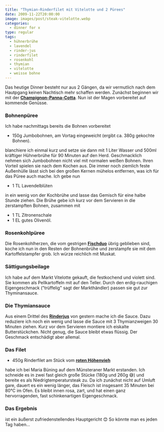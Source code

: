 ```yaml
---
title: "Thymian-Rinderfilet mit Vitelotte und 2 Pürees"
date: 2009-11-22T20:00:00
image: images/post/steak-vitelotte.webp
categories: 
  - dinner for x
type: regular
tags: 
  - hühnerbrühe
  - lavendel
  - rinder-jus
  - rinderfilet
  - rosenkohl
  - thymian
  - vitelotte
  - weisse bohne
---
```


Das heutige Dinner besteht nur aus 2 Gängen, da wir vermutlich nach dem Hautpgang keinen Nachtisch mehr schaffen werden. Zunächst beginnen wir mit der **[Champignon-Panna-Cotta](../001-11-22-champignon-panna-cotta/)**. Nun ist der Magen vorbereitet auf kommende Genüsse.

### Bohnenpüree 

Ich habe nachmittags bereits die Bohnen vorbereitet

* 150g Jumbobohnen, am Vortag eingeweicht (ergibt ca. 380g gekochte Bohnen).

blanchiere ich einmal kurz und setze sie dann mit 1 Liter Wasser und 500ml kräftiger Hühnerbrühe für 90 Minuten auf den Herd. Geschmacklich nehmen sich Jumbobohnen nicht viel mit normalen weißen Bohnen. Ihren Vorteil spielen sie nach dem Kochen aus. Die immer noch ziemlich feste Außenhülle lässt sich bei den großen Kernen mühelos entfernen, was ich für das Püree auch mache. Ich gebe nun

* 1 TL Lavendelblüten

in ein wenig von der Kochbrühe und lasse das Gemisch für eine halbe Stunde ziehen. Die Brühe gebe ich kurz vor dem Servieren in die zerstampften Bohnen, zusammen mit

* 1 TL Zitronenschale
* 1 EL gutes Olivenöl.

### Rosenkohlpüree

 Die Rosenkohlherzen, die vom gestrigen **[Fischduo](../001-11-21-winterliches-fischduo-mit-maronen-pasta)** übrig geblieben sind, koche ich nun in den Resten der Bohnenbrühe und zerstampfe sie mit dem Kartoffelstampfer grob. Ich würze reichlich mit Muskat.

### Sättigungsbeilage

Ich habe auf dem Markt Vitelotte gekauft, die festkochend und violett sind. Sie kommen als Pellkartoffeln mit auf den Teller. Durch den erdig-rauchigen Eigengeschmack ("trüffelig" sagt der Markthändler) passen sie gut zur Thyminansauce.

### Die Thymiansauce

Aus einem Drittel des **[Rinderjus](../001-11-21-rinder-jus)** von gestern mache ich die Sauce. Dazu reduziere ich noch ein wenig und lasse die Sauce mit 3 Thymianzweigen 30 Minuten ziehen. Kurz vor dem Servieren montiere ich eiskalte Butterstückchen. Nicht genug, die Sauce bleibt etwas flüssig. Der Geschmack entschädigt aber allemal.

### Das Filet

* 450g Rinderfilet am Stück vom **[roten Höhenvieh](http://naturlandhof-buening.de/?p=83)**

habe ich bei Maria Büning auf dem Münsteraner Markt erstanden. Ich schneide es in zwei fast gleich große Stücke (180g und 260g 😅) und bereite es als Niedrigtemperatursteak zu. Da ich zunächst nicht auf Umluft gare, dauert es ein wenig länger, das Fleisch ist insgesamt 35 Minuten bei 80°C im Ofen. Es bleibt innen rosa, zart, und hat einen ganz hervorragenden, fast schinkenartigen Eigengeschmack.

### Das Ergebnis

ist ein äußerst zufriedenstellendes Hauptgericht 😊 So könnte man es jeden Tag haben... 